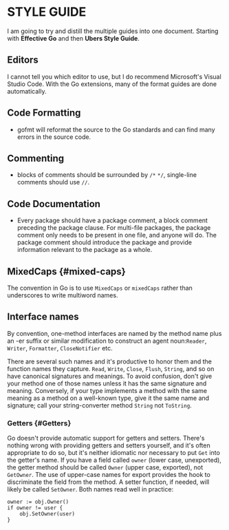 # STYLE GUIDE

I am going to try and distill the multiple guides into one document. Starting with **Effective Go** and then **Ubers Style Guide**.

## Editors

I cannot tell you which editor to use, but I do recommend Microsoft's Visual Studio Code. With the Go extensions, many of the format guides are done automatically.

## Code Formatting

- gofmt will reformat the source to the Go standards and can find many errors in the source code.

## Commenting
- blocks of comments should be surrounded by `/*` `*/`, single-line comments should use `//`. 

## Code Documentation
- Every package should have a package comment, a block comment preceding the package clause. For multi-file packages, the package comment only needs to be present in one file, and anyone will do. The package comment should introduce the package and provide information relevant to the package as a whole.

## MixedCaps {#mixed-caps}

The convention in Go is to use `MixedCaps` or `mixedCaps` rather than underscores to write multiword names.

## Interface names

By convention, one-method interfaces are named by the method name plus an -er suffix or similar modification to construct an agent noun:`Reader`, `Writer`, `Formatter`, `CloseNotifier` etc.

There are several such names and it's productive to honor them and the function names they capture. `Read`, `Write`, `Close`, `Flush`, `String`, and so on have canonical signatures and meanings. To avoid confusion, don't give your method one of those names unless it has the same signature and meaning. Conversely, if your type implements a method with the same meaning as a method on a well-known type, give it the same name and signature; call your string-converter method `String` not `ToString`.

### Getters {#Getters}

Go doesn't provide automatic support for getters and setters. There's nothing wrong with providing getters and setters yourself, and it's often appropriate to do so, but it's neither idiomatic nor necessary to put `Get` into the getter's name. If you have a field called `owner` (lower case, unexported), the getter method should be called `Owner` (upper case, exported), not `GetOwner`. The use of upper-case names for export provides the hook to discriminate the field from the method. A setter function, if needed, will likely be called `SetOwner`. Both names read well in practice:

    owner := obj.Owner()
    if owner != user {
        obj.SetOwner(user)
    }

